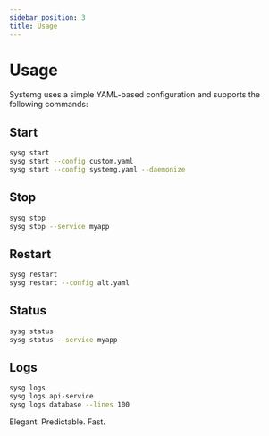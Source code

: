 ```yaml
---
sidebar_position: 3
title: Usage
---
```


# Usage

Systemg uses a simple YAML-based configuration and supports the following commands:

## Start

```bash
sysg start
sysg start --config custom.yaml
sysg start --config systemg.yaml --daemonize
```

## Stop

```bash
sysg stop
sysg stop --service myapp
```

## Restart

```bash
sysg restart
sysg restart --config alt.yaml
```

## Status

```bash
sysg status
sysg status --service myapp
```

## Logs

```bash
sysg logs
sysg logs api-service
sysg logs database --lines 100
```

Elegant. Predictable. Fast.